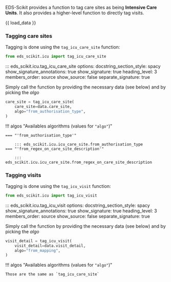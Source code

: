EDS-Scikit provides a function to tag care sites as being **Intensive Care Units**.  It also provides a higher-level function to directly tag visits.

{{ load_data }}

### Tagging care sites

Tagging is done using the `tag_icu_care_site` function:

```python
from eds_scikit.icu import tag_icu_care_site
```

::: eds_scikit.icu.tag_icu_care_site
    options:
         docstring_section_style: spacy
         show_signature_annotations: true
         show_signature: true
         heading_level: 3
         members_order: source
         show_source: false
         separate_signature: true

Simply call the function by providing the necessary data (see below) and by picking the *algo*

```python
care_site = tag_icu_care_site(
    care_site=data.care_site,
    algo="from_authorisation_type",
)
```

!!! algos "Availables algorithms (values for `"algo"`)"

	=== "'from_authorisation_type'"

        ::: eds_scikit.icu.icu_care_site.from_authorisation_type
	=== "'from_regex_on_care_site_description'"

        ::: eds_scikit.icu.icu_care_site.from_regex_on_care_site_description

### Tagging visits

Tagging is done using the `tag_icu_visit` function:

```python
from eds_scikit.icu import tag_icu_visit
```

::: eds_scikit.icu.tag_icu_visit
    options:
         docstring_section_style: spacy
         show_signature_annotations: true
         show_signature: true
         heading_level: 3
         members_order: source
         show_source: false
         separate_signature: true

Simply call the function by providing the necessary data (see below) and by picking the *algo*

```python
visit_detail = tag_icu_visit(
    visit_detail=data.visit_detail,
    algo="from_mapping",
)
```

!!! algos "Availables algorithms (values for `"algo"`)"

	Those are the same as `tag_icu_care_site`
